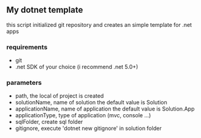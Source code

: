## My dotnet template

this script initialized git repository and creates an simple template for .net apps

### requirements

- git
- .net SDK of your choice (i recommend .net 5.0+)

### parameters

- path, the local of project is created
- solutionName, name of solution the default value is Solution
- applicationName, name of application the default value is Solution.App
- applicationType, type of application (mvc, console ...)
- sqlFolder, create sql folder
- gitignore, execute 'dotnet new gitignore' in solution folder


